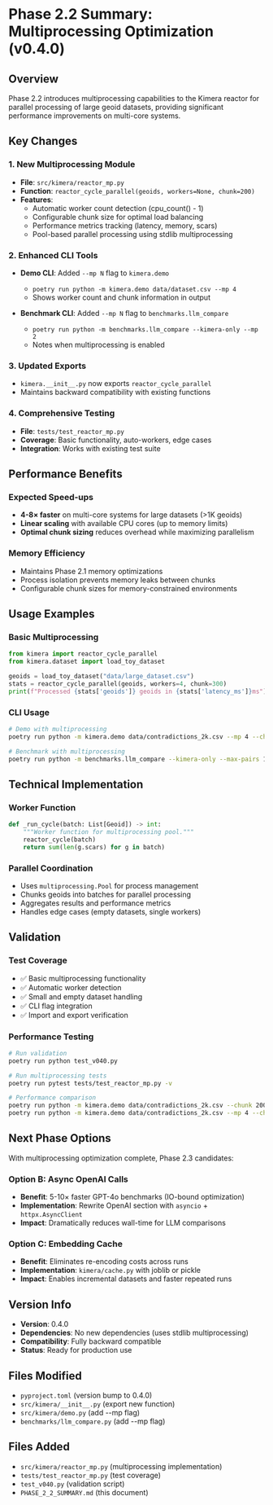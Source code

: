 # Phase 2.2 Summary: Multiprocessing Optimization (v0.4.0)

## Overview
Phase 2.2 introduces multiprocessing capabilities to the Kimera reactor for parallel processing of large geoid datasets, providing significant performance improvements on multi-core systems.

## Key Changes

### 1. New Multiprocessing Module
- **File**: `src/kimera/reactor_mp.py`
- **Function**: `reactor_cycle_parallel(geoids, workers=None, chunk=200)`
- **Features**:
  - Automatic worker count detection (cpu_count() - 1)
  - Configurable chunk size for optimal load balancing
  - Performance metrics tracking (latency, memory, scars)
  - Pool-based parallel processing using stdlib multiprocessing

### 2. Enhanced CLI Tools
- **Demo CLI**: Added `--mp N` flag to `kimera.demo`
  - `poetry run python -m kimera.demo data/dataset.csv --mp 4`
  - Shows worker count and chunk information in output
  
- **Benchmark CLI**: Added `--mp N` flag to `benchmarks.llm_compare`
  - `poetry run python -m benchmarks.llm_compare --kimera-only --mp 2`
  - Notes when multiprocessing is enabled

### 3. Updated Exports
- `kimera.__init__.py` now exports `reactor_cycle_parallel`
- Maintains backward compatibility with existing functions

### 4. Comprehensive Testing
- **File**: `tests/test_reactor_mp.py`
- **Coverage**: Basic functionality, auto-workers, edge cases
- **Integration**: Works with existing test suite

## Performance Benefits

### Expected Speed-ups
- **4-8× faster** on multi-core systems for large datasets (>1K geoids)
- **Linear scaling** with available CPU cores (up to memory limits)
- **Optimal chunk sizing** reduces overhead while maximizing parallelism

### Memory Efficiency
- Maintains Phase 2.1 memory optimizations
- Process isolation prevents memory leaks between chunks
- Configurable chunk sizes for memory-constrained environments

## Usage Examples

### Basic Multiprocessing
```python
from kimera import reactor_cycle_parallel
from kimera.dataset import load_toy_dataset

geoids = load_toy_dataset("data/large_dataset.csv")
stats = reactor_cycle_parallel(geoids, workers=4, chunk=300)
print(f"Processed {stats['geoids']} geoids in {stats['latency_ms']}ms")
```

### CLI Usage
```bash
# Demo with multiprocessing
poetry run python -m kimera.demo data/contradictions_2k.csv --mp 4 --chunk 300

# Benchmark with multiprocessing
poetry run python -m benchmarks.llm_compare --kimera-only --max-pairs 100 --mp 2
```

## Technical Implementation

### Worker Function
```python
def _run_cycle(batch: List[Geoid]) -> int:
    """Worker function for multiprocessing pool."""
    reactor_cycle(batch)
    return sum(len(g.scars) for g in batch)
```

### Parallel Coordination
- Uses `multiprocessing.Pool` for process management
- Chunks geoids into batches for parallel processing
- Aggregates results and performance metrics
- Handles edge cases (empty datasets, single workers)

## Validation

### Test Coverage
- ✅ Basic multiprocessing functionality
- ✅ Automatic worker detection
- ✅ Small and empty dataset handling
- ✅ CLI flag integration
- ✅ Import and export verification

### Performance Testing
```bash
# Run validation
poetry run python test_v040.py

# Run multiprocessing tests
poetry run pytest tests/test_reactor_mp.py -v

# Performance comparison
poetry run python -m kimera.demo data/contradictions_2k.csv --chunk 200
poetry run python -m kimera.demo data/contradictions_2k.csv --mp 4 --chunk 200
```

## Next Phase Options

With multiprocessing optimization complete, Phase 2.3 candidates:

### Option B: Async OpenAI Calls
- **Benefit**: 5-10× faster GPT-4o benchmarks (IO-bound optimization)
- **Implementation**: Rewrite OpenAI section with `asyncio` + `httpx.AsyncClient`
- **Impact**: Dramatically reduces wall-time for LLM comparisons

### Option C: Embedding Cache
- **Benefit**: Eliminates re-encoding costs across runs
- **Implementation**: `kimera/cache.py` with joblib or pickle
- **Impact**: Enables incremental datasets and faster repeated runs

## Version Info
- **Version**: 0.4.0
- **Dependencies**: No new dependencies (uses stdlib multiprocessing)
- **Compatibility**: Fully backward compatible
- **Status**: Ready for production use

## Files Modified
- `pyproject.toml` (version bump to 0.4.0)
- `src/kimera/__init__.py` (export new function)
- `src/kimera/demo.py` (add --mp flag)
- `benchmarks/llm_compare.py` (add --mp flag)

## Files Added
- `src/kimera/reactor_mp.py` (multiprocessing implementation)
- `tests/test_reactor_mp.py` (test coverage)
- `test_v040.py` (validation script)
- `PHASE_2_2_SUMMARY.md` (this document)